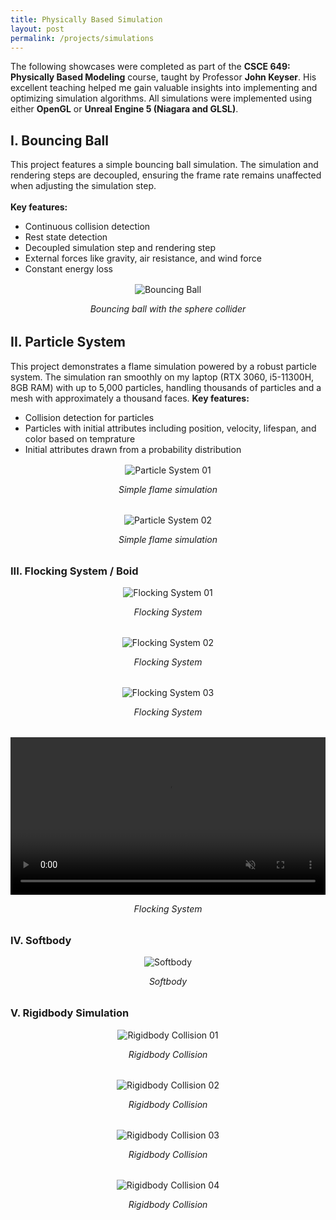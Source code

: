 ```yaml
---
title: Physically Based Simulation
layout: post
permalink: /projects/simulations
---
```


The following showcases were completed as part of the **CSCE 649: Physically Based Modeling** course, taught by Professor **John Keyser**. His excellent teaching helped me gain valuable insights into implementing and optimizing simulation algorithms. All simulations were implemented using either **OpenGL** or **Unreal Engine 5 (Niagara and GLSL)**.

## I. Bouncing Ball
This project features a simple bouncing ball simulation. The simulation and rendering steps are decoupled, ensuring the frame rate remains unaffected when adjusting the simulation step.<br><br>
**Key features:**
+ Continuous collision detection
+ Rest state detection
+ Decoupled simulation step and rendering step
+ External forces like gravity, air resistance, and wind force
+ Constant energy loss
<div style="text-align: center; margin-top: 1rem; margin-bottom: 2rem;">
    <img src="{{ '/assets/images/projects/simulations/BouncingBall.gif' | relative_url }}" alt="Bouncing Ball">
    <p style="text-align: center; font-style: italic;">Bouncing ball with the sphere collider</p>
</div>

## II. Particle System
This project demonstrates a flame simulation powered by a robust particle system. The simulation ran smoothly on my laptop (RTX 3060, i5-11300H, 8GB RAM) with up to 5,000 particles, handling thousands of particles and a mesh with approximately a thousand faces.
**Key features:**
+ Collision detection for particles
+ Particles with initial attributes including position, velocity, lifespan, and color based on temprature
+ Initial attributes drawn from a probability distribution
<div style="text-align: center; margin-top: 1rem; margin-bottom: 2rem;">
    <img src="{{ '/assets/images/projects/simulations/ParticleSystem01.gif' | relative_url }}" alt="Particle System 01">
    <p style="text-align: center; font-style: italic;">Simple flame simulation</p>
</div>
<div style="text-align: center; margin-bottom: 2rem;">
    <img src="{{ '/assets/images/projects/simulations/ParticleSystem02.gif' | relative_url }}" alt="Particle System 02">
    <p style="text-align: center; font-style: italic;">Simple flame simulation</p>
</div>


### III. Flocking System / Boid
<div style="text-align: center; margin-top: 1rem; margin-bottom: 2rem;">
    <img src="{{ '/assets/images/projects/simulations/Boid01.gif' | relative_url }}" alt="Flocking System 01">
    <p style="text-align: center; font-style: italic;">Flocking System</p>
</div>
<div style="text-align: center; margin-bottom: 2rem;">
    <img src="{{ '/assets/images/projects/simulations/Boid02.gif' | relative_url }}" alt="Flocking System 02">
    <p style="text-align: center; font-style: italic;">Flocking System</p>
</div>
<div style="text-align: center; margin-bottom: 2rem;">
    <img src="{{ '/assets/images/projects/simulations/Boid03.gif' | relative_url }}" alt="Flocking System 03">
    <p style="text-align: center; font-style: italic;">Flocking System</p>
</div>
<div style="text-align: center; margin-bottom: 2rem;">
    <video controls autoplay loop muted style="width: 100%; max-width: 800px;">
        <source src="{{ '/assets/images/projects/simulations/Boid04.mp4' | relative_url }}" type="video/mp4">
        <p>Your browser does not support the video tag. <a href="{{ '/assets/videos/projects/simulations/Boid04.mp4' | relative_url }}">Download the video</a>.</p>
    </video>
    <p style="text-align: center; font-style: italic;">Flocking System</p>
</div>


### IV. Softbody
<div style="text-align: center; margin-top: 1rem; margin-bottom: 2rem;">
    <img src="{{ '/assets/images/projects/simulations/Softbody.gif' | relative_url }}" alt="Softbody">
    <p style="text-align: center; font-style: italic;">Softbody</p>
</div>

### V. Rigidbody Simulation
<div style="text-align: center; margin-top: 1rem; margin-bottom: 2rem;">
    <img src="{{ '/assets/images/projects/simulations/RigidbodyCollision01.gif' | relative_url }}" alt="Rigidbody Collision 01">
    <p style="text-align: center; font-style: italic;">Rigidbody Collision</p>
</div>
<div style="text-align: center; margin-bottom: 2rem;">
    <img src="{{ '/assets/images/projects/simulations/RigidbodyCollision02.gif' | relative_url }}" alt="Rigidbody Collision 02">
    <p style="text-align: center; font-style: italic;">Rigidbody Collision</p>
</div>
<div style="text-align: center; margin-bottom: 2rem;">
    <img src="{{ '/assets/images/projects/simulations/RigidbodyCollision03.gif' | relative_url }}" alt="Rigidbody Collision 03">
    <p style="text-align: center; font-style: italic;">Rigidbody Collision</p>
</div>
<div style="text-align: center; margin-bottom: 2rem;">
    <img src="{{ '/assets/images/projects/simulations/RigidbodyCollision04.gif' | relative_url }}" alt="Rigidbody Collision 04">
    <p style="text-align: center; font-style: italic;">Rigidbody Collision</p>
</div>